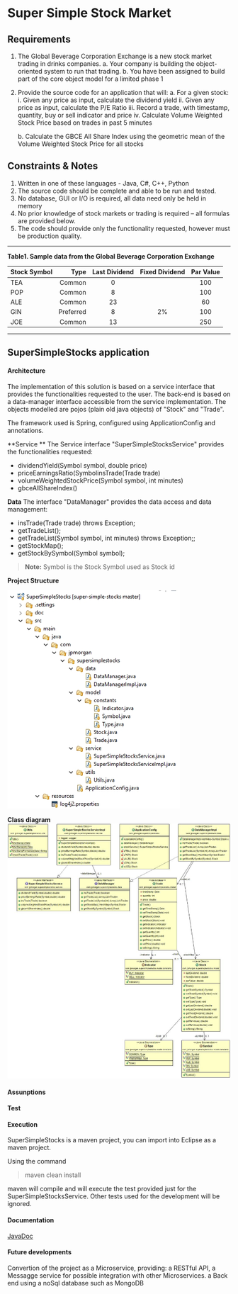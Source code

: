# Super Simple Stock Market
 
Requirements
-------------
1. The Global Beverage Corporation Exchange is a new stock market trading in drinks companies.
a. Your company is building the object-oriented system to run that trading.
b. You have been assigned to build part of the core object model for a limited phase 1

2. Provide the source code for an application that will: 
	a. For a given stock:
		i. Given any price as input, calculate the dividend yield
		ii. Given any price as input, calculate the P/E Ratio
		iii. Record a trade, with timestamp, quantity, buy or sell indicator and price
		iv. Calculate Volume Weighted Stock Price based on trades in past 5 minutes
			
	b. Calculate the GBCE All Share Index using the geometric mean of the Volume Weighted Stock       Price for all stocks


Constraints & Notes
-------------
1. Written in one of these languages - Java, C#, C++, Python
2. The source code should be complete and able to be run and tested.
3. No database, GUI or I/O is required, all data need only be held in memory
4. No prior knowledge of stock markets or trading is required – all formulas are provided below.
5. The code should provide only the functionality requested, however must be production quality.

----------

**Table1. Sample data from the Global Beverage Corporation Exchange**

| Stock Symbol | Type     | Last Dividend |Fixed Dividend | Par Value |
| :----------- | --------:| :-----------: |:-------------:|:---------:|
|TEA           | Common   | 0		      | 			  |100		  |
|POP           | Common   | 8			  | 			  |100		  |
|ALE           | Common   | 23			  | 			  |60		  |
|GIN           | Preferred| 8			  | 2%			  |100		  |
|JOE           | Common   | 13			  | 			  |250		  |


----------
SuperSimpleStocks application
-------------

####  Architecture
The implementation of this solution is based on a service interface that provides the functionalities requested to the user. The back-end is based on a data-manager interface accessible from the service implementation. The objects modelled are pojos (plain old java objects) of "Stock" and "Trade".

The framework used is Spring, configured using ApplicationConfig and annotations.

 **Service **
The Service interface "SuperSimpleStocksService" provides the functionalities requested:
 - dividendYield(Symbol symbol, double price)  
 - priceEarningsRatio(SymbolinsTrade(Trade trade)
 - volumeWeightedStockPrice(Symbol symbol, int minutes)
 - gbceAllShareIndex()

 **Data**
 The interface "DataManager" provides the data access and data management:
- insTrade(Trade trade) throws Exception;
- getTradeList();
- getTradeList(Symbol symbol, int minutes) throws Exception;;
- getStockMap();
- getStockBySymbol(Symbol symbol);

> **Note:** Symbol is the Stock Symbol used as Stock id


 **Project Structure**
 
![SuperSimpleStocks project structure](SuperSimpleStocks/doc/project-structure.jpg)

 **Class diagram**
![SuperSimpleStocks class diagram](SuperSimpleStocks/doc/class-diagram.jpg)


####  Assunptions

####  Test

####  Execution
SuperSimpleStocks  is a maven project, you can import into Eclipse as a maven project. 

Using the command
> maven clean install

maven will compile and will execute the test provided just for the SuperSimpleStocksService. Other tests used for the development will be ignored. 

####  Documentation
[JavaDoc](https://github.com/fabriziozandonella/super-simple-stocks/tree/master/SuperSimpleStocks/doc) 

####  Future developments
Convertion of the project as a Microservice, providing: 
a RESTful API,
a Messagge service for possible integration with other Microservices. 
a Back end using a noSql database such as MongoDB

 

